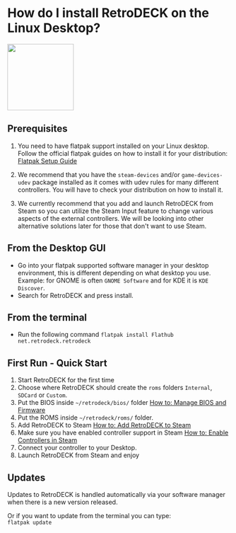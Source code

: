 # How do I install RetroDECK on the Linux Desktop?

<img src="../../../wiki_images/logos/linux-tux-logo.svg" width="150">

## Prerequisites

1. You need to have flatpak support installed on your Linux desktop. <br>
Follow the official flatpak guides on how to install it for your distribution:<br>
[Flatpak Setup Guide](https://flatpak.org/setup/)

2. We recommend that you have the `steam-devices` and/or `game-devices-udev` package installed as it comes with udev rules for many different controllers. You will have to check your distribution on how to install it.

3. We currently recommend that you add and launch RetroDECK from Steam so you can utilize the Steam Input feature to change various aspects of the external controllers. We will be looking into other alternative solutions later for those that don't want to use Steam.

## From the Desktop GUI

- Go into your flatpak supported software manager in your desktop environment, this is different depending on what desktop you use. Example: for GNOME is often `GNOME Software` and for KDE it is `KDE Discover`.
- Search for RetroDECK and press install.

## From the terminal

- Run the following command `flatpak install Flathub net.retrodeck.retrodeck`

## First Run - Quick Start

1. Start RetroDECK for the first time
2. Choose where RetroDECK should create the `roms` folders `Internal`, `SDCard` or `Custom`.
3. Put the BIOS inside `~/retrodeck/bios/` folder [How to: Manage BIOS and Firmware](../../wiki_howto_faq/bios-firmware.md)
4. Put the ROMS inside `~/retrodeck/roms/` folder.
5. Add RetroDECK to Steam [How to: Add RetroDECK to Steam](../../wiki_howto_faq/add-to-steam.md)
6. Make sure you have enabled controller support in Steam [How to: Enable Controllers in Steam ](../../wiki_howto_faq/enable-controllers-steam.md)
7. Connect your controller to your Desktop.
8. Launch RetroDECK from Steam and enjoy

## Updates

Updates to RetroDECK is handled automatically via your software manager when there is a new version released.

Or if you want to update from the terminal you can type: <br>
`flatpak update`
